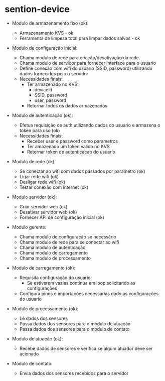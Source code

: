# sention-device
- Modulo de armazenamento fixo (ok): 
 	- Armazenamento KVS - ok
 	- Ferramenta de limpeza total para limpar dados salvos - ok
 	
- Modulo de configuração inicial:
	- Chama modulo de rede para criação/desativação da rede
	- Chama modulo de servidor para fornecer interface para o usuario
	- Define conexão com wifi do usuario (SSID, password) utilizando dados fornecidos pelo o servidor
	- Necessidades finais: 
		- Ter armazenado no KVS:
			- deviceId
			- SSID, password
			- user, password
		- Retornar todos os dados armazenados
		
- Modulo de autenticação (ok):
	- Efetua requisição de auth utilizando dados do usuario e armazena o token para uso (ok)
	- Necessidades finais:
		- Receber user e password como parametros
		- Ter amazenado um token valido no KVS
		- Retornar token de autenticacao do usuario
- Modulo de rede (ok):
	- Se conectar ao wifi com dados passados por parametro (ok)
	- Ligar rede wifi (ok)
	- Desligar rede wifi (ok)
	- Testar conexão com internet (ok)

- Modulo servidor (ok):
	- Criar servidor web (ok)
	- Desativar servidor web (ok)
	- Fornecer API de configuração inicial (ok)
- Modulo gerente:
	- Chama modulo de configuração se necessário
	- Chama module de rede para se conectar ao wifi
	- Chama modulo de autenticação
	- Chama modulo de carregamento
	- Chama modulo de processamento
	
- Modulo de carregamento (ok):
	- Requisita configuração do usuario:
		- Se estiverem vazias continua em loop solicitando as configurações
	- Configura pinos e importações necessarias dado as configurações do usuario

- Modulo de processamento (ok):
	- Lê dados dos sensores
	- Passa dados dos sensores para o modulo de atuação
	- Passa dados dos sensores para o modulo de contato
	
- Modulo de atuação (ok):
	- Recebe dados de sensores e verifica se algum atuador deve ser acionado
	
- Modulo de contato:
	- Envia dados dos sensores recebidos para o servidor
	